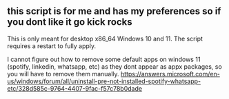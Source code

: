## this script is for me and has my preferences so if you dont like it go kick rocks
This is only meant for desktop x86_64 Windows 10 and 11.
The script requires a restart to fully apply.

I cannot figure out how to remove some default apps on windows 11 (spotify, linkedin, whatsapp, etc) as they dont appear as appx packages, so you will have to remove them manually.
https://answers.microsoft.com/en-us/windows/forum/all/uninstall-pre-not-installed-spotify-whatsapp-etc/328d585c-9764-4407-9fac-f57c78b0dade
